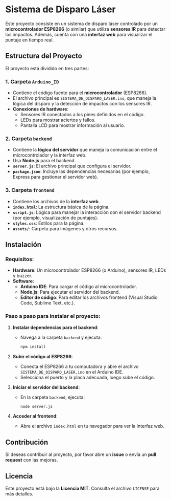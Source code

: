 # Sistema de Disparo Láser

Este proyecto consiste en un sistema de disparo láser controlado por un **microcontrolador ESP8266** (o similar) que utiliza **sensores IR** para detectar los impactos. Además, cuenta con una **interfaz web** para visualizar el puntaje en tiempo real.

## Estructura del Proyecto

El proyecto está dividido en tres partes:

### 1. **Carpeta `Arduino_ID`**
   - Contiene el código fuente para el **microcontrolador** (ESP8266).
   - El archivo principal es `SISTEMA_DE_DISPARO_LASER.ino`, que maneja la lógica del disparo y la detección de impactos con los sensores IR.
   - **Conexiones de hardware**:
     - Sensores IR conectados a los pines definidos en el código.
     - LEDs para mostrar aciertos y fallos.
     - Pantalla LCD para mostrar información al usuario.

### 2. **Carpeta `backend`**
   - Contiene la **lógica del servidor** que maneja la comunicación entre el microcontrolador y la interfaz web.
   - Usa **Node.js** para el backend.
   - **`server.js`**: El archivo principal que configura el servidor.
   - **`package.json`**: Incluye las dependencias necesarias (por ejemplo, Express para gestionar el servidor web).

### 3. **Carpeta `frontend`**
   - Contiene los archivos de la **interfaz web**.
   - **`index.html`**: La estructura básica de la página.
   - **`script.js`**: Lógica para manejar la interacción con el servidor backend (por ejemplo, visualización de puntajes).
   - **`styles.css`**: Estilos para la página.
   - **`assets/`**: Carpeta para imágenes y otros recursos.

## Instalación

### Requisitos:
- **Hardware**: Un microcontrolador ESP8266 (o Arduino), sensores IR, LEDs y buzzer.
- **Software**: 
  - **Arduino IDE**: Para cargar el código al microcontrolador.
  - **Node.js**: Para ejecutar el servidor del backend.
  - **Editor de código**: Para editar los archivos frontend (Visual Studio Code, Sublime Text, etc.).

### Paso a paso para instalar el proyecto:

1. **Instalar dependencias para el backend**:
   - Navega a la carpeta `backend` y ejecuta:
     ```bash
     npm install
     ```

2. **Subir el código al ESP8266**:
   - Conecta el ESP8266 a tu computadora y abre el archivo `SISTEMA_DE_DISPARO_LASER.ino` en el Arduino IDE.
   - Selecciona el puerto y la placa adecuada, luego sube el código.

3. **Iniciar el servidor del backend**:
   - En la carpeta `backend`, ejecuta:
     ```bash
     node server.js
     ```

4. **Acceder al frontend**:
   - Abre el archivo `index.html` en tu navegador para ver la interfaz web.

## Contribución

Si deseas contribuir al proyecto, por favor abre un **issue** o envía un **pull request** con las mejoras.

## Licencia

Este proyecto está bajo la **Licencia MIT**. Consulta el archivo `LICENSE` para más detalles.
